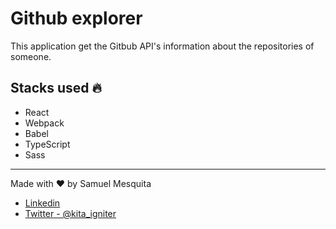 # Github explorer
This application get the Gitbub API's information about the repositories of someone.

## Stacks used :fire:
- React
- Webpack
- Babel
- TypeScript
- Sass

----------------------------------------------------------------

Made with ❤️ by Samuel Mesquita

- [Linkedin](https://www.linkedin.com/in/samuel-mesquita-70a7b71b4/)
- [Twitter - @kita_igniter](https://twitter.com/kita_igniter) 